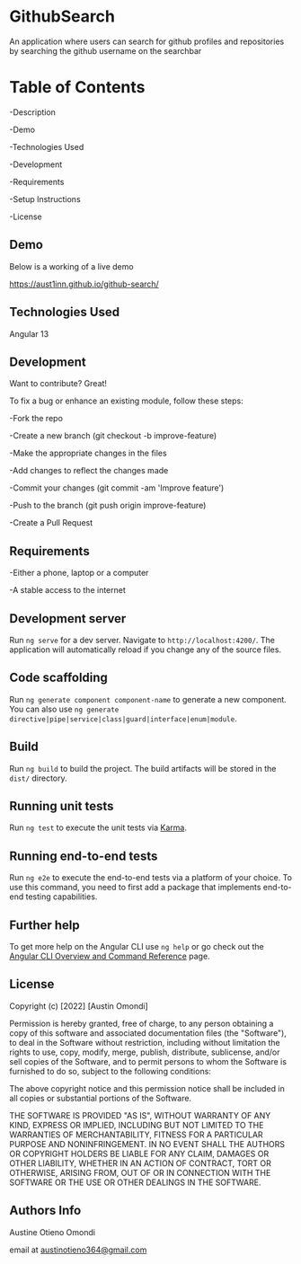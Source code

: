 # GithubSearch

An application where users can search for github profiles and repositories by searching the github username on the searchbar
# Table of Contents
  -Description
  
  -Demo
  
  -Technologies Used
  
  -Development
  
  -Requirements
  
  -Setup Instructions
  
  -License


## Demo
Below is a working of a live demo

https://aust1inn.github.io/github-search/

## Technologies Used
Angular 13 

## Development
Want to contribute? Great!

To fix a bug or enhance an existing module, follow these steps:

  -Fork the repo

  -Create a new branch (git checkout -b improve-feature)

  -Make the appropriate changes in the files

  -Add changes to reflect the changes made

  -Commit your changes (git commit -am 'Improve feature')

  -Push to the branch (git push origin improve-feature)

  -Create a Pull Request
  
  ## Requirements
  -Either a phone, laptop or a computer
  
  -A stable access to the internet
  



## Development server

Run `ng serve` for a dev server. Navigate to `http://localhost:4200/`. The application will automatically reload if you change any of the source files.

## Code scaffolding

Run `ng generate component component-name` to generate a new component. You can also use `ng generate directive|pipe|service|class|guard|interface|enum|module`.

## Build

Run `ng build` to build the project. The build artifacts will be stored in the `dist/` directory.

## Running unit tests

Run `ng test` to execute the unit tests via [Karma](https://karma-runner.github.io).

## Running end-to-end tests

Run `ng e2e` to execute the end-to-end tests via a platform of your choice. To use this command, you need to first add a package that implements end-to-end testing capabilities.

## Further help

To get more help on the Angular CLI use `ng help` or go check out the [Angular CLI Overview and Command Reference](https://angular.io/cli) page.

## License
Copyright (c) [2022] [Austin Omondi]
 
 Permission is hereby granted, free of charge, to any person obtaining a copy
 of this software and associated documentation files (the "Software"), to deal
 in the Software without restriction, including without limitation the rights
 to use, copy, modify, merge, publish, distribute, sublicense, and/or sell
 copies of the Software, and to permit persons to whom the Software is
 furnished to do so, subject to the following conditions:
 
 The above copyright notice and this permission notice shall be included in all
 copies or substantial portions of the Software.
 
 THE SOFTWARE IS PROVIDED "AS IS", WITHOUT WARRANTY OF ANY KIND, EXPRESS OR
 IMPLIED, INCLUDING BUT NOT LIMITED TO THE WARRANTIES OF MERCHANTABILITY,
 FITNESS FOR A PARTICULAR PURPOSE AND NONINFRINGEMENT. IN NO EVENT SHALL THE
 AUTHORS OR COPYRIGHT HOLDERS BE LIABLE FOR ANY CLAIM, DAMAGES OR OTHER
 LIABILITY, WHETHER IN AN ACTION OF CONTRACT, TORT OR OTHERWISE, ARISING FROM,
 OUT OF OR IN CONNECTION WITH THE SOFTWARE OR THE USE OR OTHER DEALINGS IN THE
 SOFTWARE.
 
## Authors Info
Austine Otieno Omondi

email at austinotieno364@gmail.com
